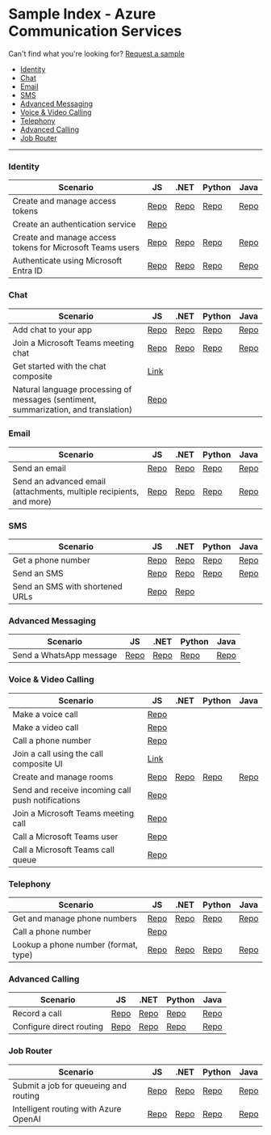 # Sample Index - Azure Communication Services 

Can't find what you're looking for? [Request a sample](https://feedback.azure.com/d365community/forum/81ff6d2b-0c25-ec11-b6e6-000d3a4f0858)
- [Identity](#identity) 
- [Chat](#chat)
- [Email](#email)
- [SMS](#sms)
- [Advanced Messaging](#advanced-messaging)
- [Voice & Video Calling](#voice--video-calling)
- [Telephony](#telephony)
- [Advanced Calling](#advanced-calling)
- [Job Router](#job-router)


---

### Identity
| Scenario                                                        | JS                                                                                                      | .NET                                                                                                   | Python                                                                                                | Java                                                                                                              |
|-----------------------------------------------------------------|---------------------------------------------------------------------------------------------------------|-------------------------------------------------------------------------------------------------------|------------------------------------------------------------------------------------------------------|------------------------------------------------------------------------------------------------------------------|
| Create and manage access tokens                                | [Repo](https://github.com/Azure-Samples/communication-services-javascript-quickstarts/tree/main/access-tokens-quickstart) | [Repo](https://github.com/Azure-Samples/communication-services-dotnet-quickstarts/tree/main/AccessTokensQuickstart) | [Repo](https://github.com/Azure-Samples/communication-services-python-quickstarts/tree/main/access-tokens-quickstart) | [Repo](https://github.com/Azure-Samples/communication-services-java-quickstarts/tree/main/access-token-quickstart) |
| Create an authentication service                               | [Repo](https://github.com/Azure-Samples/communication-services-javascript-quickstarts/tree/main/trusted-authentication-service) |                                                                                                       |                                                                                                          |                                                                                                                  |
| Create and manage access tokens for Microsoft Teams users       | [Repo](https://github.com/Azure-Samples/communication-services-javascript-quickstarts/tree/main/manage-teams-identity-mobile-and-desktop) | [Repo](https://github.com/Azure-Samples/communication-services-dotnet-quickstarts/blob/main/ManageTeamsIdentityMobileAndDesktop/README.md) | [Repo](https://github.com/Azure-Samples/communication-services-python-quickstarts/blob/main/manage-teams-identity-mobile-and-desktop/README.md) | [Repo](https://github.com/Azure-Samples/communication-services-java-quickstarts/tree/main/ManageTeamsIdentityMobileAndDesktop) |
| Authenticate using Microsoft Entra ID                          | [Repo](https://github.com/Azure-Samples/communication-services-javascript-quickstarts/tree/main/use-managed-Identity) | [Repo](https://github.com/Azure-Samples/communication-services-dotnet-quickstarts/tree/main/use-managed-Identity) | [Repo](https://github.com/Azure-Samples/communication-services-python-quickstarts/blob/main/use-managed-Identity/README.md) | [Repo](https://github.com/Azure-Samples/communication-services-java-quickstarts/tree/main/use-managed-Identity) |

### Chat

| Scenario                                                                                | JS                                                                                                      | .NET                                                                                                   | Python                                                                                                | Java                                                                                                         |
|-----------------------------------------------------------------------------------------|---------------------------------------------------------------------------------------------------------|-------------------------------------------------------------------------------------------------------|------------------------------------------------------------------------------------------------------|-------------------------------------------------------------------------------------------------------------|
| Add chat to your app                                                                    | [Repo](https://github.com/Azure-Samples/communication-services-javascript-quickstarts/tree/main/add-chat) | [Repo](https://github.com/Azure-Samples/communication-services-dotnet-quickstarts/tree/main/add-chat) | [Repo](https://github.com/Azure-Samples/communication-services-python-quickstarts/blob/main/add-chat/README.md) | [Repo](https://github.com/Azure-Samples/communication-services-java-quickstarts/tree/main/chat-quickstart-java) |
| Join a Microsoft Teams meeting chat                                                     | [Repo](https://github.com/Azure-Samples/communication-services-javascript-quickstarts/tree/main/join-chat-to-teams-meeting) | [Repo](https://github.com/Azure-Samples/communication-services-dotnet-quickstarts/tree/main/ChatTeamsInteropQuickStart) | [Repo](https://github.com/Azure-Samples/communication-services-python-quickstarts/blob/main/join-teams-meeting-chat/README.md) | [Repo](https://github.com/Azure-Samples/communication-services-java-quickstarts/tree/main/join-teams-meeting-chat-java) |
| Get started with the chat composite                                                     | [Link](https://azure.github.io/communication-ui-library/?path=/docs/composites-get-started--docs)        |                                                                                                       |                                                                                                          |                                                                                                                  |
| Natural language processing of messages (sentiment, summarization, and translation)     | [Repo](https://github.com/Azure-Samples/communication-services-javascript-quickstarts/tree/main/chat-openai-sample) |                                                                                                       |                                                                                                          |                                                                                                                  |

### Email

| Scenario                                                                | JS                                                                                                      | .NET                                                                                                   | Python                                                                                              | Java                                                                                                     |
|------------------------------------------------------------------------|---------------------------------------------------------------------------------------------------------|-------------------------------------------------------------------------------------------------------|------------------------------------------------------------------------------------------------------|-----------------------------------------------------------------------------------------------------------|
| Send an email                                                          | [Repo](https://github.com/Azure-Samples/communication-services-javascript-quickstarts/tree/main/send-email) | [Repo](https://github.com/Azure-Samples/communication-services-dotnet-quickstarts/tree/main/SendEmail) | [Repo](https://github.com/Azure-Samples/communication-services-python-quickstarts/blob/main/send-email/README%20.md) | [Repo](https://github.com/Azure-Samples/communication-services-java-quickstarts/tree/main/send-email)      |
| Send an advanced email (attachments, multiple recipients, and more)    | [Repo](https://github.com/Azure-Samples/communication-services-javascript-quickstarts/blob/main/send-email-advanced/README%20.md) | [Repo](https://github.com/Azure-Samples/communication-services-dotnet-quickstarts/tree/main/SendEmailAdvanced) | [Repo](https://github.com/Azure-Samples/communication-services-python-quickstarts/tree/main/send-email-advanced) | [Repo](https://github.com/Azure-Samples/communication-services-java-quickstarts/tree/main/send-email-advanced) |

### SMS

| Scenario                            | JS                                                                                                      | .NET                                                                                                   | Python                                                                                                | Java                                                                                                     |
|-------------------------------------|---------------------------------------------------------------------------------------------------------|-------------------------------------------------------------------------------------------------------|------------------------------------------------------------------------------------------------------|-----------------------------------------------------------------------------------------------------------|
| Get a phone number                  | [Repo](https://github.com/Azure-Samples/communication-services-javascript-quickstarts/tree/main/phone-numbers-quickstart) | [Repo](https://github.com/Azure-Samples/communication-services-dotnet-quickstarts/tree/main/PhoneNumbers) | [Repo](https://github.com/Azure-Samples/communication-services-python-quickstarts/blob/main/phone-numbers-quickstart/README.md) | [Repo](https://github.com/Azure-Samples/communication-services-java-quickstarts/tree/main/PhoneNumbers)    |
| Send an SMS                         | [Repo](https://github.com/Azure-Samples/communication-services-javascript-quickstarts/tree/main/send-sms) | [Repo](https://github.com/Azure-Samples/communication-services-dotnet-quickstarts/tree/main/SendSMS) | [Repo](https://github.com/Azure-Samples/communication-services-python-quickstarts/blob/main/send-sms-quickstart/README.md) | [Repo](https://github.com/Azure-Samples/communication-services-java-quickstarts/tree/main/send-sms-quickstart) |
| Send an SMS with shortened URLs     | [Repo](https://github.com/Azure-Samples/communication-services-javascript-quickstarts/tree/main/sms-url-shortener) | [Repo](https://github.com/Azure-Samples/communication-services-dotnet-quickstarts/tree/main/sms-url-shortener) |                                                                                                      |                                                                                                          |

### Advanced Messaging

| Scenario                | JS                                                                                                      | .NET                                                                                                   | Python                                                                                                | Java                                                                                                     |
|-------------------------|---------------------------------------------------------------------------------------------------------|-------------------------------------------------------------------------------------------------------|------------------------------------------------------------------------------------------------------|-----------------------------------------------------------------------------------------------------------|
| Send a WhatsApp message | [Repo](https://github.com/Azure-Samples/communication-services-javascript-quickstarts/tree/main/send-whatsapp-message) | [Repo](https://github.com/Azure-Samples/communication-services-dotnet-quickstarts/tree/main/SendWhatsapp) | [Repo](https://github.com/Azure-Samples/communication-services-python-quickstarts/blob/main/send-whatsapp/README.md) | [Repo](https://github.com/Azure-Samples/communication-services-java-quickstarts/tree/main/send-whatsapp-java) |

### Voice & Video Calling
| Scenario                                                          | JS                                                                                                      | .NET                                                                                                   | Python                                                                                                | Java                                                                                                         |
|-------------------------------------------------------------------|---------------------------------------------------------------------------------------------------------|-------------------------------------------------------------------------------------------------------|------------------------------------------------------------------------------------------------------|-------------------------------------------------------------------------------------------------------------|
| Make a voice call                                                 | [Repo](https://github.com/Azure-Samples/communication-services-javascript-quickstarts/tree/main/add-1-on-1-voice-calling)
| Make a video call                                                 | [Repo](https://github.com/Azure-Samples/communication-services-javascript-quickstarts/tree/main/add-1-on-1-video-calling)
| Call a phone number                                               | [Repo](https://github.com/Azure-Samples/communication-services-javascript-quickstarts/tree/main/add-1-on-1-phone-calling)
| Join a call using the call composite UI                           | [Link](https://azure.github.io/communication-ui-library/?path=/docs/composites-get-started--docs)
| Create and manage rooms                                           | [Repo](https://github.com/Azure-Samples/communication-services-javascript-quickstarts/tree/main/rooms-quickstart) | [Repo](https://github.com/Azure-Samples/communication-services-dotnet-quickstarts/blob/main/RoomsQuickstart/README.md) | [Repo](https://github.com/Azure-Samples/communication-services-python-quickstarts/blob/main/rooms-quickstart/README.md) | [Repo](https://github.com/Azure-Samples/communication-services-java-quickstarts/tree/main/rooms-quickstart-java) |
| Send and receive incoming call push notifications                 | [Repo](https://github.com/Azure-Samples/communication-services-javascript-quickstarts/blob/main/calling-web-push-notifications/README.md) 
| Join a Microsoft Teams meeting call                               | [Repo](https://github.com/Azure-Samples/communication-services-javascript-quickstarts/blob/main/join-calling-to-teams-meeting/README.md)
| Call a Microsoft Teams user                                       | [Repo](https://github.com/Azure-Samples/communication-services-javascript-quickstarts/tree/main/place-interop-group-calls)
| Call a Microsoft Teams call queue                                 | [Repo](https://github.com/Azure-Samples/communication-services-javascript-quickstarts/blob/main/call-teams-queue/README.md)

### Telephony
| Scenario                                   | JS                                                                                                      | .NET                                                                                                   | Python                                                                                                | Java                                                                                                              |
|-------------------------------------------|---------------------------------------------------------------------------------------------------------|-------------------------------------------------------------------------------------------------------|------------------------------------------------------------------------------------------------------|------------------------------------------------------------------------------------------------------------------|
| Get and manage phone numbers              | [Repo](https://github.com/Azure-Samples/communication-services-javascript-quickstarts/tree/main/phone-numbers-quickstart) | [Repo](https://github.com/Azure-Samples/communication-services-dotnet-quickstarts/tree/main/PhoneNumbers) | [Repo](https://github.com/Azure-Samples/communication-services-python-quickstarts/blob/main/phone-numbers-quickstart/README.md) | [Repo](https://github.com/Azure-Samples/communication-services-java-quickstarts/tree/main/PhoneNumbers) |
| Call a phone number             | [Repo](https://github.com/Azure-Samples/communication-services-javascript-quickstarts/tree/main/add-1-on-1-phone-calling) |
| Lookup a phone number (format, type)      | [Repo](https://github.com/Azure-Samples/communication-services-javascript-quickstarts/blob/main/lookup-phone-number/README.md) | [Repo](https://github.com/Azure-Samples/communication-services-dotnet-quickstarts/blob/main/LookupNumber/README.md) | [Repo](https://github.com/Azure-Samples/communication-services-python-quickstarts/blob/main/lookup-phone-numbers-quickstart/README.md) | [Repo](https://github.com/Azure-Samples/communication-services-java-quickstarts/tree/main/LookupNumber) |

### Advanced Calling

| Scenario                     | JS                                                                                                      | .NET                                                                                                   | Python                                                                                                | Java                                                                                                              |
|-----------------------------|---------------------------------------------------------------------------------------------------------|-------------------------------------------------------------------------------------------------------|------------------------------------------------------------------------------------------------------|------------------------------------------------------------------------------------------------------------------|
| Record a call               | [Repo](https://github.com/Azure-Samples/communication-services-javascript-quickstarts/tree/main/call-recording) | [Repo](https://github.com/Azure-Samples/communication-services-dotnet-quickstarts/blob/main/CallRecording/README.MD) | [Repo](https://github.com/Azure-Samples/communication-services-python-quickstarts/blob/main/call-recording/Readme.mD) | [Repo](https://github.com/Azure-Samples/communication-services-java-quickstarts/tree/main/CallRecording) |
| Configure direct routing    | [Repo](https://github.com/Azure-Samples/communication-services-javascript-quickstarts/tree/main/direct-routing-quickstart) | [Repo](https://github.com/Azure-Samples/communication-services-dotnet-quickstarts/blob/main/DirectRouting/README.md) | [Repo](https://github.com/Azure-Samples/communication-services-python-quickstarts/blob/main/direct-routing-quickstart/README.md) | [Repo](https://github.com/Azure-Samples/communication-services-java-quickstarts/tree/main/DirectRouting) |

### Job Router

| Scenario                                   | JS                                                                                                      | .NET                                                                                                   | Python                                                                                                | Java                                                                                                              |
|-------------------------------------------|---------------------------------------------------------------------------------------------------------|-------------------------------------------------------------------------------------------------------|------------------------------------------------------------------------------------------------------|------------------------------------------------------------------------------------------------------------------|
| Submit a job for queueing and routing     | [Repo](https://github.com/Azure-Samples/communication-services-javascript-quickstarts/blob/main/job-router-quickstart/readme.md) | [Repo](https://github.com/Azure-Samples/communication-services-dotnet-quickstarts/blob/main/JobRouterQuickStart/readme.md) | [Repo](https://github.com/Azure-Samples/communication-services-python-quickstarts/blob/main/jobrouter-quickstart/readme.md) | [Repo](https://github.com/Azure-Samples/communication-services-java-quickstarts/tree/main/jobrouter-quickstart-java) |
| Intelligent routing with Azure OpenAI     | [Repo](https://github.com/Azure-Samples/communication-services-javascript-quickstarts/blob/main/intelligent-routing-openai/readme.md) | [Repo](https://github.com/Azure-Samples/communication-services-dotnet-quickstarts/blob/main/JobRouterOpenAIIntegration/readme.md) | [Repo](https://github.com/Azure-Samples/communication-services-python-quickstarts/blob/main/intelligent-routing-openai/README.md) | [Repo](https://github.com/Azure-Samples/communication-services-java-quickstarts/tree/main/intelligent-routing-java) |
